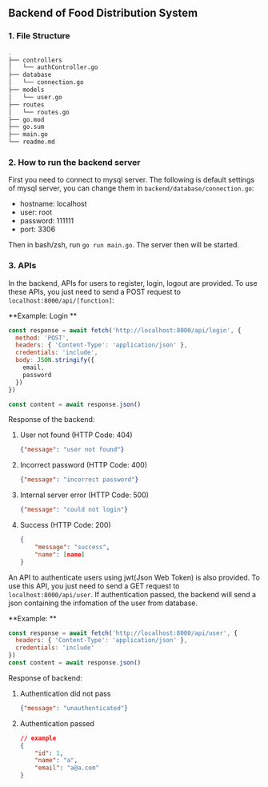 ## Backend of Food Distribution System

### 1. File Structure

```bash
.
├── controllers
│   └── authController.go
├── database
│   └── connection.go
├── models
│   └── user.go
├── routes
│   └── routes.go
├── go.mod
├── go.sum
├── main.go
└── readme.md
```

### 2. How to run the backend server

First you need to connect to mysql server. The following is default settings of mysql server, you can change them in `backend/database/connection.go`:

* hostname: localhost
* user: root
* password: 111111
* port: 3306

Then in bash/zsh, run `go run main.go`. The server then will be started.

### 3. APIs

In the backend, APIs for users to register, login, logout are provided. To use these APIs, you just need to send a POST request to `localhost:8000/api/[function]`:

**Example: Login **

```js
const response = await fetch('http://localhost:8000/api/login', {
  method: 'POST',
  headers: { 'Content-Type': 'application/json' },
  credentials: 'include',
  body: JSON.stringify({
    email,
    password
  })
})

const content = await response.json()
```

Response of the backend:

1. User not found (HTTP Code: 404)

   ```json
   {"message": "user not found"}
   ```

2. Incorrect password (HTTP Code: 400)

   ```json
   {"message": "incorrect password"}
   ```

3. Internal server error (HTTP Code: 500)

   ```json
   {"message": "could not login"}
   ```

4. Success (HTTP Code: 200)

   ```json
   {
       "message": "success",
       "name": [name]
   }
   ```



An API to authenticate users using jwt(Json Web Token) is also provided. To use this API, you just need to send a GET request to `localhost:8000/api/user`. If authentication passed, the backend will send a json containing the infomation of the user from database.

**Example: **

```js
const response = await fetch('http://localhost:8000/api/user', {
  headers: { 'Content-Type': 'application/json' },
  credentials: 'include'
})
const content = await response.json()
```

Response of backend:

1. Authentication did not pass

   ```json
   {"message": "unauthenticated"}
   ```

2. Authentication passed

   ```json
   // example
   {
       "id": 1,
       "name": "a",
       "email": "a@a.com"
   }
   ```

   
